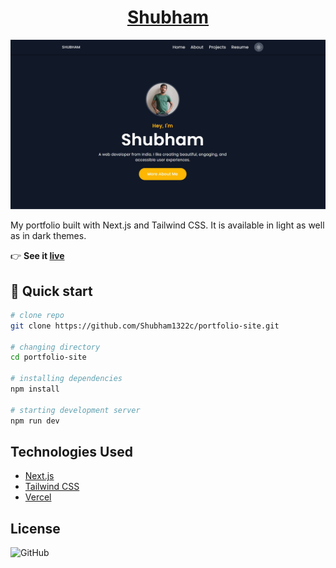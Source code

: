 <a href="https://shubhamcodes.vercel.app/"><h1 align="center">Shubham</h1></a>

![portfolio site](./public/img/portfolio.png)

My portfolio built with Next.js and Tailwind CSS. It is available in light as well as in dark themes.

:point_right: **See it [live](https://shubhamcodes.vercel.app/)**

## :rocket: Quick start

```bash
# clone repo
git clone https://github.com/Shubham1322c/portfolio-site.git

# changing directory
cd portfolio-site

# installing dependencies
npm install

# starting development server
npm run dev
```

## Technologies Used

- [Next.js](https://nextjs.org/)
- [Tailwind CSS](https://tailwindcss.com/)
- [Vercel](https://vercel.com/)

## License

![GitHub](https://img.shields.io/github/license/sneharatnani/portfolio-site?style=plastic)
